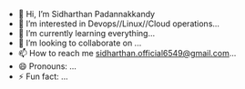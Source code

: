 - 👋 Hi, I’m Sidharthan Padannakkandy  
- 👀 I’m interested in Devops//Linux//Cloud operations...
- 🌱 I’m currently learning everything...
- 💞️ I’m looking to collaborate on ...
- 📫 How to reach me sidharthan.official6549@gmail.com...
- 😄 Pronouns: ...
- ⚡ Fun fact: ...

<!---
madsid660/madsid660 is a ✨ special ✨ repository because its `README.md` (this file) appears on your GitHub profile.
You can click the Preview link to take a look at your changes.
--->
